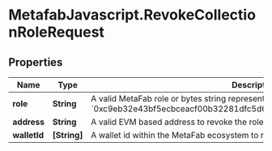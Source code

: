 # MetafabJavascript.RevokeCollectionRoleRequest

## Properties

Name | Type | Description | Notes
------------ | ------------- | ------------- | -------------
**role** | **String** | A valid MetaFab role or bytes string representing a role, such as &#x60;minter&#x60; or &#x60;0xc9eb32e43bf5ecbceacf00b32281dfc5d6d700a0db676ea26ccf938a385ac3b7&#x60; | 
**address** | **String** | A valid EVM based address to revoke the role from. | [optional] 
**walletId** | **[String]** | A wallet id within the MetaFab ecosystem to revoke the role from. | [optional] 


